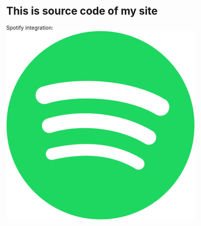 # This is source code of my site

<link rel="stylesheet" href="css/styles.css">
Spotify integration: <a href="https://github.com/tthn0/Spotify-Readme"><img src="icons/spotify.png"></a>
